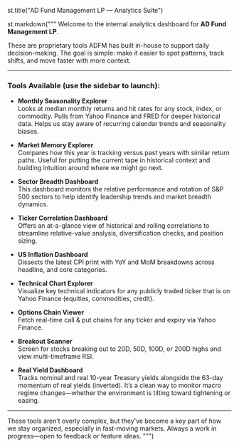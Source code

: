 st.title("AD Fund Management LP — Analytics Suite")

st.markdown("""
Welcome to the internal analytics dashboard for **AD Fund Management LP**.

These are proprietary tools ADFM has built in-house to support daily decision-making. The goal is simple: make it easier to spot patterns, track shifts, and move faster with more context.

---

### Tools Available (use the sidebar to launch):

- **Monthly Seasonality Explorer**  
  Looks at median monthly returns and hit rates for any stock, index, or commodity. Pulls from Yahoo Finance and FRED for deeper historical data. Helps us stay aware of recurring calendar trends and seasonality biases.

- **Market Memory Explorer**  
  Compares how this year is tracking versus past years with similar return paths. Useful for putting the current tape in historical context and building intuition around where we might go next.

- **Sector Breadth Dashboard**  
  This dashboard monitors the relative performance and rotation of S&P 500 sectors to help identify leadership trends and market breadth dynamics.

- **Ticker Correlation Dashboard**  
  Offers an at-a-glance view of historical and rolling correlations to streamline relative-value analysis, diversification checks, and position sizing.

- **US Inflation Dashboard**  
  Dissects the latest CPI print with YoY and MoM breakdowns across headline, and core categories.

- **Technical Chart Explorer**  
  Visualize key technical indicators for any publicly traded ticker that is on Yahoo Finance (equities, commodities, credit).

- **Options Chain Viewer**  
  Fetch real-time call & put chains for any ticker and expiry via Yahoo Finance.

- **Breakout Scanner**  
  Screen for stocks breaking out to 20D, 50D, 100D, or 200D highs and view multi-timeframe RSI.

- **Real Yield Dashboard**  
  Tracks nominal and real 10-year Treasury yields alongside the 63-day momentum of real yields (inverted). It’s a clean way to monitor macro regime changes—whether the environment is tilting toward tightening or easing.


---

These tools aren’t overly complex, but they’ve become a key part of how we stay organized, especially in fast-moving markets. Always a work in progress—open to feedback or feature ideas.
""")
